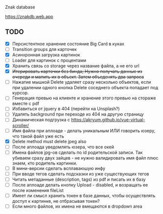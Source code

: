 Znak database

https://znakdb.web.app

TODO
---------------
- [x] Персистентное хранение состояние Big Card в куках
- [ ] Transition groups для карточек
- [x] Асинхронная загрузка картинок
- [ ] Loader для картинок с процентами
- [x] Хранить связь со storage через название файла, а не его url
- [x] ~~Итерировать карточки без бинда; Нужно получать данные из очереди и мапить их в объект. Затем объеденять два запроса~~
- [ ] Нажатие мышкой Delete удаляет сразу несколько объектов, если при удалении одного кнопка Delete соседнего объекта попадает под курсор.
- [ ] Генерация превью на клиенте и хранение этого превью на стораже вместе с pdf 
- [ ] Избавиться от jquery в 404 (перейти на Unsplash?)
- [ ] Удалять background при переходе из 404 на другую страницу
- [ ] Динамическая подгрузка с https://akryum.github.io/vue-virtual-scroller/
- [ ] Имя файла при аплоаде - делать уникальным ИЛИ говорить юзеру, что такой файл уже есть
- [x] Delete method must delete jpeg also  
- [ ] После аплоада уведомлять юзера, что все окей
- [ ] Имена файлов jpg-ов сделать по id родительской записи. Так убиваем сразу двух зайцев - не нужно валидировать имя файл плюс знаем, кто родитель картинки.
- [ ] В мини-версии сделать всплаваюшую инфу
- [ ] При вводе тегов сделать подсказки из уже существующих тегов
- [ ] Читать метаданные (description, tags) из pdf и писать их в базу
- [ ] После аплоаде делать кнопку Upload - disabled, и возращать ее после изменения fileList
- [ ] Имеет ли смысл хранить токен в базе данных, чтобы осуществлять доступ к картинке, не отбрасывая токен?
- [ ] Если много файлов, их имена не вмещаются в dropdown area 